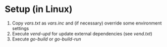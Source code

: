 # Setup (in Linux)

1. Copy *vars.txt* as *vars.inc* and (if necessary) override some environment settings
2. Execute *vend-upd* for update external dependencies (see *vend.txt*)
3. Execute *go-build* or *go-build-run*
